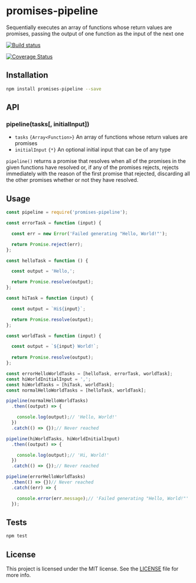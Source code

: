 # promises-pipeline

Sequentially executes an array of functions whose return values are promises, passing the output of one function as the input of the next one

[![Build status](https://travis-ci.org/alexismenest/promises-pipeline.svg?branch=master)](https://travis-ci.org/alexismenest/promises-pipeline)

[![Coverage Status](https://coveralls.io/repos/github/alexismenest/promises-pipeline/badge.svg?branch=master)](https://coveralls.io/github/alexismenest/promises-pipeline?branch=master)


## Installation

```sh
npm install promises-pipeline --save
```

## API

### pipeline(tasks[, initialInput])

* `tasks` `{Array<Function>}` An array of functions whose return values are promises
* `initialInput` `{*}` An optional initial input that can be of any type

`pipeline()` returns a promise that resolves when all of the promises in the given functions have resolved or, if any of the promises rejects, rejects immediately with the reason of the first promise that rejected, discarding all the other promises whether or not they have resolved. 

## Usage

```js
const pipeline = require('promises-pipeline');

const errorTask = function (input) {

  const err = new Error('Failed generating "Hello, World!"');

  return Promise.reject(err);
};

const helloTask = function () {

  const output = 'Hello,';

  return Promise.resolve(output);
};

const hiTask = function (input) {

  const output = `Hi${input}`;

  return Promise.resolve(output);
};

const worldTask = function (input) {

  const output = `${input} World!`;
  
  return Promise.resolve(output);
};

const errorHelloWorldTasks = [helloTask, errorTask, worldTask];
const hiWorldInitialInput = ',';
const hiWorldTasks = [hiTask, worldTask];
const normalHelloWorldTasks = [helloTask, worldTask];

pipeline(normalHelloWorldTasks)
  .then((output) => {

    console.log(output);// 'Hello, World!'
  })
  .catch(() => {});// Never reached

pipeline(hiWorldTasks, hiWorldInitialInput)
  .then((output) => {

    console.log(output);// 'Hi, World!'
  })
  .catch(() => {});// Never reached

pipeline(errorHelloWorldTasks)
  .then(() => {})// Never reached
  .catch((err) => {

    console.error(err.message);// 'Failed generating "Hello, World!"'
  });
```

## Tests

```sh
npm test
```

## License

This project is licensed under the MIT license. See the [LICENSE](LICENSE) file for more info.
